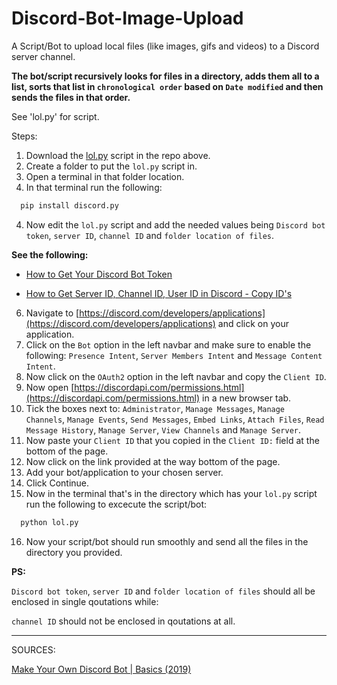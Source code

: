 # Discord-Bot-Image-Upload
A Script/Bot to upload local files (like images, gifs and videos) to a Discord server channel.

**The bot/script recursively looks for files in a directory, adds them all to a list, sorts that list in `chronological order` based on `Date modified` and then sends the files in that order.**

See 'lol.py' for script.

Steps:

1. Download the [lol.py](https://github.com/Courage-1984/Discord-Bot-Image-Upload/blob/main/lol.py) script in the repo above.
2. Create a folder to put the `lol.py` script in.
3. Open a terminal in that folder location.
4. In that terminal run the following:
```sh
  pip install discord.py
```

4. Now edit the `lol.py` script and add the needed values being `Discord bot token`, `server ID`, `channel ID` and `folder location of files`.

**See the following:**

- [How to Get Your Discord Bot Token](https://www.youtube.com/watch?v=aI4OmIbkJH8)

- [How to Get Server ID, Channel ID, User ID in Discord - Copy ID's](https://www.youtube.com/watch?v=NLWtSHWKbAI)

6. Navigate to [https://discord.com/developers/applications](https://discord.com/developers/applications) and click on your application.
7. Click on the `Bot` option in the left navbar and make sure to enable the following: `Presence Intent`, `Server Members Intent` and `Message Content Intent`.
8. Now click on the `OAuth2` option in the left navbar and copy the `Client ID`.
9. Now open [https://discordapi.com/permissions.html](https://discordapi.com/permissions.html) in a new browser tab.
10. Tick the boxes next to: `Administrator`, `Manage Messages`, `Manage Channels`, `Manage Events`, `Send Messages`, `Embed Links`, `Attach Files`, `Read Message History`, `Manage Server`, `View Channels` and `Manage Server`.
11. Now paste your `Client ID` that you copied in the `Client ID:` field at the bottom of the page.
12. Now click on the link provided at the way bottom of the page.
13. Add your bot/application to your chosen server.
14. Click Continue.
15. Now in the terminal that's in the directory which has your `lol.py` script run the following to excecute the script/bot:
```sh
  python lol.py
```

16. Now your script/bot should run smoothly and send all the files in the directory you provided.

**PS:**

`Discord bot token`, `server ID` and `folder location of files` should all be enclosed in single qoutations while:

`channel ID` should not be enclosed in qoutations at all.

***

SOURCES:

[Make Your Own Discord Bot | Basics (2019)](https://youtu.be/X_qg0Ut9nU8?si=oq4HbnQi2ZFmS0Lx)
